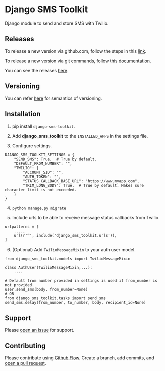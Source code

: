 # Django SMS Toolkit

Django module to send and store SMS with Twilio.

## Releases

To release a new version via github.com, follow the steps in this [link](https://help.github.com/en/articles/creating-releases).

To release a new version via git commands, follow this [documentation](https://git-scm.com/book/en/v2/Git-Basics-Tagging).

You can see the releases [here](https://github.com/Hipo/django-sms-toolkit/releases).

## Versioning

You can refer [here](https://semver.org/) for semantics of versioning.

## Installation

1. pip install `django-sms-toolkit`. 

2. Add **django_sms_toolkit** to the `INSTALLED_APPS` in the settings file.

3. Configure settings.

```
DJANGO_SMS_TOOLKIT_SETTINGS = {
    "SEND_SMS": True,  # True by default.
    "DEFAULT_FROM_NUMBER": "",
    "TWILIO": {
        "ACCOUNT_SID": "",
        "AUTH_TOKEN": "",
        "STATUS_CALLBACK_BASE_URL": "https://www.myapp.com",
        "TRIM_LONG_BODY": True,  # True by default. Makes sure character limit is not exceeded.
    }
}
```

4. `python manage.py migrate`

5. Include urls to be able to receive message status callbacks from Twilio.

```
urlpatterns = [
    ....,
    url(r'^', include('django_sms_toolkit.urls')),
]
```

6. (Optional) Add `TwilioMessageMixin` to your auth user model.
```
from django_sms_toolkit.models import TwilioMessageMixin

class AuthUser(TwilioMessageMixin,...):
    ....
    
# Default from number provided in settings is used if from_number is not provided.
user.send_sms(body, from_number=None)
# OR
from django_sms_toolkit.tasks import send_sms
send_sms.delay(from_number, to_number, body, recipient_id=None)
```

## Support

Please [open an issue](https://github.com/Hipo/django-sms-toolkit/issues/new) for support.

## Contributing

Please contribute using [Github Flow](https://guides.github.com/introduction/flow/). Create a branch, add commits, and [open a pull request](https://github.com/Hipo/django-sms-toolkit/compare/).
